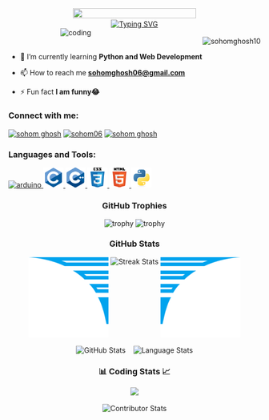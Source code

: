 
<div align="center" width=100% height=100%  >
   
   <img align="center"  width=70% height=15% src="https://www.autoitscript.com/forum/uploads/monthly_2020_03/tech.gif.7449db47191b0e32967887c117908b3c.gif">
   

   </div>

<div align="center" width=100%>
  <a href="#"><img src="https://readme-typing-svg.herokuapp.com?font=Roboto&weight=700&size=30&pause=1000&center=true&vCenter=true&width=435&lines=Hi+%F0%9F%91%8B%2C+I+am+Sohom+Ghosh;CSE+Undergrad+At+UEMK;A+Full+Stack+Developer;I+love+Coding+%F0%9F%91%8B%2C;System.exit(0)+%F0%9F%91%8B" alt="Typing SVG" /></a>
</div>


<img align="right" alt="coding" width="400" src="https://user-images.githubusercontent.com/55389276/140866485-8fb1c876-9a8f-4d6a-98dc-08c4981eaf70.gif">
<p align="right"> <img src="https://komarev.com/ghpvc/?username=sohomghosh10&label=Profile%20views&color=0e75b6&style=flat" alt="sohomghosh10" /> </p>

- 🌱 I’m currently learning **Python and Web Development**

- 📫 How to reach me **sohomghosh06@gmail.com**

- ⚡ Fun fact **I am funny😂**

<h3 align="left">Connect with me:</h3>
<p align="left">
<a href="https://fb.com/sohom ghosh" target="blank"><img align="center" src="https://raw.githubusercontent.com/rahuldkjain/github-profile-readme-generator/master/src/images/icons/Social/facebook.svg" alt="sohom ghosh" height="30" width="40" /></a>
<a href="https://instagram.com/sohom06" target="blank"><img align="center" src="https://raw.githubusercontent.com/rahuldkjain/github-profile-readme-generator/master/src/images/icons/Social/instagram.svg" alt="sohom06" height="30" width="40" /></a>
<a href="https://www.hackerrank.com/sohom ghosh" target="blank"><img align="center" src="https://raw.githubusercontent.com/rahuldkjain/github-profile-readme-generator/master/src/images/icons/Social/hackerrank.svg" alt="sohom ghosh" height="30" width="40" /></a>
</p>

<h3 align="left">Languages and Tools:</h3>
<p align="left"> <a href="https://www.arduino.cc/" target="_blank" rel="noreferrer"> <img src="https://cdn.worldvectorlogo.com/logos/arduino-1.svg" alt="arduino" width="40" height="40"/> </a> <a href="https://www.cprogramming.com/" target="_blank" rel="noreferrer"> <img src="https://raw.githubusercontent.com/devicons/devicon/master/icons/c/c-original.svg" alt="c" width="40" height="40"/> </a> <a href="https://www.w3schools.com/cpp/" target="_blank" rel="noreferrer"> <img src="https://raw.githubusercontent.com/devicons/devicon/master/icons/cplusplus/cplusplus-original.svg" alt="cplusplus" width="40" height="40"/> </a> <a href="https://www.w3schools.com/css/" target="_blank" rel="noreferrer"> <img src="https://raw.githubusercontent.com/devicons/devicon/master/icons/css3/css3-original-wordmark.svg" alt="css3" width="40" height="40"/> </a> <a href="https://www.w3.org/html/" target="_blank" rel="noreferrer"> <img src="https://raw.githubusercontent.com/devicons/devicon/master/icons/html5/html5-original-wordmark.svg" alt="html5" width="40" height="40"/> </a> <a href="https://www.python.org" target="_blank" rel="noreferrer"> <img src="https://raw.githubusercontent.com/devicons/devicon/master/icons/python/python-original.svg" alt="python" width="40" height="40"/> </a> </p>


<h3 align="center">GitHub Trophies</h3>
<div align="center">

![trophy](https://github-profile-trophy.vercel.app/?username=Arkapravo-Ghosh&theme=dark_lover&no-frame=true&no-bg=true&margin-w=4&column=5&title=MultiLanguage,Joined2020,Commits,Followers,Stars)
![trophy](https://github-profile-trophy.vercel.app/?username=Arkapravo-Ghosh&theme=dark_lover&no-frame=true&no-bg=true&margin-w=4&column=5&title=PullRequest,Repositories,Reviews,Experience,Issues)
</div></a> </p>
<h3 align="center">GitHub Stats</h3>
<div align="center">
    <img height="160px" width="160px" src="Left.svg" alt="Left Wing">
    <img align="top" src="https://github-readme-streak-stats.herokuapp.com/?user=SohomGhosh10&theme=windows-dark&hide_border=true" alt="Streak Stats">
    <img height="160px" width="160px" src="Right.svg" alt="Right Wing">
    <p></p>
    <img src="https://github-readme-stats.vercel.app/api?username=SohomGhosh10&show_icons=true&locale=en&theme=github_dark&hide_border=true&bg_color=000000&count_private=true" alt="GitHub Stats">
    &nbsp;&nbsp;
    <img align=top src="https://github-readme-stats.vercel.app/api/top-langs?username=SohomGhosh10&show_icons=true&locale=en&theme=github_dark&hide_border=true&bg_color=000000&layout=compact&langs_count=10&hide=assembly,fortran,rust,java,r,dart,c%23,jupyter%20notebook,c%2B%2B,tex,pug" height="194.8px" alt="Language Stats">
</div>

<!-- LeetCode stats -->
<h3 align="center">📊 Coding Stats 📈</h3>
<p align="center"><img src="https://leetcard.jacoblin.cool/Sohom10?ext=heatmap&theme=dark"></p>

<p align="center"><img src="https://github-contributor-stats.vercel.app/api?username=SohomGhosh10&limit=5&theme=radical&combine_all_yearly_contributions=true" alt="Contributor Stats" /></p>

